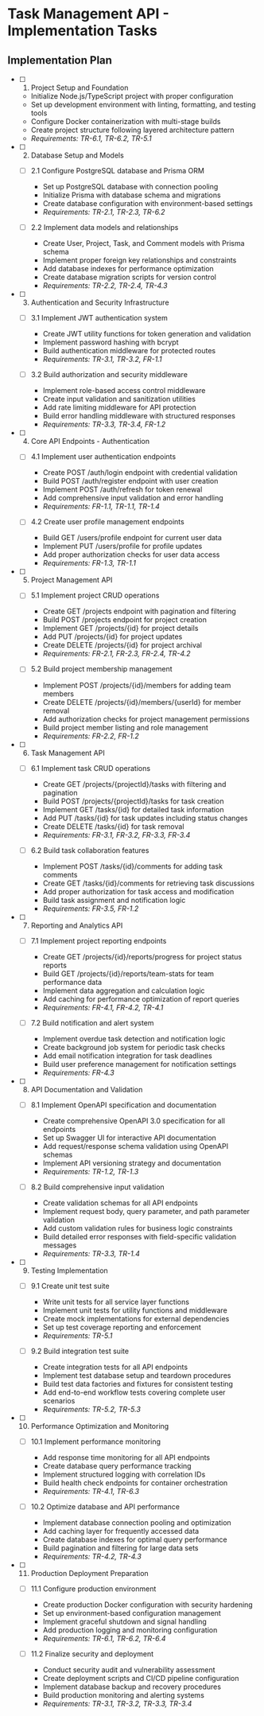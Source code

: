 # Task Management API - Implementation Tasks

## Implementation Plan

- [ ] 1. Project Setup and Foundation
  - Initialize Node.js/TypeScript project with proper configuration
  - Set up development environment with linting, formatting, and testing tools
  - Configure Docker containerization with multi-stage builds
  - Create project structure following layered architecture pattern
  - _Requirements: TR-6.1, TR-6.2, TR-5.1_

- [ ] 2. Database Setup and Models
  - [ ] 2.1 Configure PostgreSQL database and Prisma ORM
    - Set up PostgreSQL database with connection pooling
    - Initialize Prisma with database schema and migrations
    - Create database configuration with environment-based settings
    - _Requirements: TR-2.1, TR-2.3, TR-6.2_

  - [ ] 2.2 Implement data models and relationships
    - Create User, Project, Task, and Comment models with Prisma schema
    - Implement proper foreign key relationships and constraints
    - Add database indexes for performance optimization
    - Create database migration scripts for version control
    - _Requirements: TR-2.2, TR-2.4, TR-4.3_

- [ ] 3. Authentication and Security Infrastructure
  - [ ] 3.1 Implement JWT authentication system
    - Create JWT utility functions for token generation and validation
    - Implement password hashing with bcrypt
    - Build authentication middleware for protected routes
    - _Requirements: TR-3.1, TR-3.2, FR-1.1_

  - [ ] 3.2 Build authorization and security middleware
    - Implement role-based access control middleware
    - Create input validation and sanitization utilities
    - Add rate limiting middleware for API protection
    - Build error handling middleware with structured responses
    - _Requirements: TR-3.3, TR-3.4, FR-1.2_

- [ ] 4. Core API Endpoints - Authentication
  - [ ] 4.1 Implement user authentication endpoints
    - Create POST /auth/login endpoint with credential validation
    - Build POST /auth/register endpoint with user creation
    - Implement POST /auth/refresh for token renewal
    - Add comprehensive input validation and error handling
    - _Requirements: FR-1.1, TR-1.1, TR-1.4_

  - [ ] 4.2 Create user profile management endpoints
    - Build GET /users/profile endpoint for current user data
    - Implement PUT /users/profile for profile updates
    - Add proper authorization checks for user data access
    - _Requirements: FR-1.3, TR-1.1_

- [ ] 5. Project Management API
  - [ ] 5.1 Implement project CRUD operations
    - Create GET /projects endpoint with pagination and filtering
    - Build POST /projects endpoint for project creation
    - Implement GET /projects/{id} for project details
    - Add PUT /projects/{id} for project updates
    - Create DELETE /projects/{id} for project archival
    - _Requirements: FR-2.1, FR-2.3, FR-2.4, TR-4.2_

  - [ ] 5.2 Build project membership management
    - Implement POST /projects/{id}/members for adding team members
    - Create DELETE /projects/{id}/members/{userId} for member removal
    - Add authorization checks for project management permissions
    - Build project member listing and role management
    - _Requirements: FR-2.2, FR-1.2_

- [ ] 6. Task Management API
  - [ ] 6.1 Implement task CRUD operations
    - Create GET /projects/{projectId}/tasks with filtering and pagination
    - Build POST /projects/{projectId}/tasks for task creation
    - Implement GET /tasks/{id} for detailed task information
    - Add PUT /tasks/{id} for task updates including status changes
    - Create DELETE /tasks/{id} for task removal
    - _Requirements: FR-3.1, FR-3.2, FR-3.3, FR-3.4_

  - [ ] 6.2 Build task collaboration features
    - Implement POST /tasks/{id}/comments for adding task comments
    - Create GET /tasks/{id}/comments for retrieving task discussions
    - Add proper authorization for task access and modification
    - Build task assignment and notification logic
    - _Requirements: FR-3.5, FR-1.2_

- [ ] 7. Reporting and Analytics API
  - [ ] 7.1 Implement project reporting endpoints
    - Create GET /projects/{id}/reports/progress for project status reports
    - Build GET /projects/{id}/reports/team-stats for team performance data
    - Implement data aggregation and calculation logic
    - Add caching for performance optimization of report queries
    - _Requirements: FR-4.1, FR-4.2, TR-4.1_

  - [ ] 7.2 Build notification and alert system
    - Implement overdue task detection and notification logic
    - Create background job system for periodic task checks
    - Add email notification integration for task deadlines
    - Build user preference management for notification settings
    - _Requirements: FR-4.3_

- [ ] 8. API Documentation and Validation
  - [ ] 8.1 Implement OpenAPI specification and documentation
    - Create comprehensive OpenAPI 3.0 specification for all endpoints
    - Set up Swagger UI for interactive API documentation
    - Add request/response schema validation using OpenAPI schemas
    - Implement API versioning strategy and documentation
    - _Requirements: TR-1.2, TR-1.3_

  - [ ] 8.2 Build comprehensive input validation
    - Create validation schemas for all API endpoints
    - Implement request body, query parameter, and path parameter validation
    - Add custom validation rules for business logic constraints
    - Build detailed error responses with field-specific validation messages
    - _Requirements: TR-3.3, TR-1.4_

- [ ] 9. Testing Implementation
  - [ ] 9.1 Create unit test suite
    - Write unit tests for all service layer functions
    - Implement unit tests for utility functions and middleware
    - Create mock implementations for external dependencies
    - Set up test coverage reporting and enforcement
    - _Requirements: TR-5.1_

  - [ ] 9.2 Build integration test suite
    - Create integration tests for all API endpoints
    - Implement test database setup and teardown procedures
    - Build test data factories and fixtures for consistent testing
    - Add end-to-end workflow tests covering complete user scenarios
    - _Requirements: TR-5.2, TR-5.3_

- [ ] 10. Performance Optimization and Monitoring
  - [ ] 10.1 Implement performance monitoring
    - Add response time monitoring for all API endpoints
    - Create database query performance tracking
    - Implement structured logging with correlation IDs
    - Build health check endpoints for container orchestration
    - _Requirements: TR-4.1, TR-6.3_

  - [ ] 10.2 Optimize database and API performance
    - Implement database connection pooling and optimization
    - Add caching layer for frequently accessed data
    - Create database indexes for optimal query performance
    - Build pagination and filtering for large data sets
    - _Requirements: TR-4.2, TR-4.3_

- [ ] 11. Production Deployment Preparation
  - [ ] 11.1 Configure production environment
    - Create production Docker configuration with security hardening
    - Set up environment-based configuration management
    - Implement graceful shutdown and signal handling
    - Add production logging and monitoring configuration
    - _Requirements: TR-6.1, TR-6.2, TR-6.4_

  - [ ] 11.2 Finalize security and deployment
    - Conduct security audit and vulnerability assessment
    - Create deployment scripts and CI/CD pipeline configuration
    - Implement database backup and recovery procedures
    - Build production monitoring and alerting systems
    - _Requirements: TR-3.1, TR-3.2, TR-3.3, TR-3.4_
